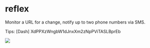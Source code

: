 # reflex
Monitor a URL for a change, notify up to two phone numbers via SMS.

Tips: [Dash] XdPPXzWngbW1dJnxXm2zNpPViTASLBprEb

<img src="https://github.com/mattinclude/Bash/blob/master/reflex/reflex.png">
